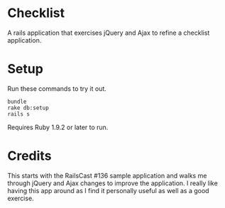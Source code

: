 Checklist
=======

A rails application that exercises jQuery and Ajax to refine a checklist application.

Setup
=======

Run these commands to try it out.

```
bundle
rake db:setup
rails s
```

Requires Ruby 1.9.2 or later to run.

Credits
=======

This starts with the RailsCast #136 sample application and walks me through jQuery and Ajax changes to improve
the application.  I really like having this app around as I find it personally useful as well as a good exercise.

